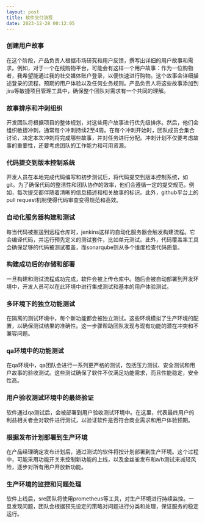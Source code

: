 ```yaml
---
layout: post
title: 软件交付流程
date: 2023-12-28 00:12:05
---
```


### 创建用户故事

在这个阶段，产品负责人根据市场研究和用户反馈，撰写出详细的用户故事和需求。例如，对于一个在线购物平台，可能会有这样一个用户故事：作为一位购物者，我希望能通过我的社交媒体账户登录，以便快速进行购物。这个故事会详细描述登录的流程，预期的用户体验以及任何业务规则。产品负责人将这些故事添加到jira等敏捷项目管理工具中，确保整个团队对需求有一个共同的理解。

### 故事排序和冲刺组织

开发团队将根据项目的整体规划，对这些用户故事进行优先级排序。然后，他们会组织敏捷冲刺，通常每个冲刺持续2至4周。在每个冲刺开始时，团队成员会集合讨论，决定本次冲刺将完成哪些故事，并对任务进行分配。冲刺计划不仅要考虑故事的重要性，还要考虑团队的工作能力和可用资源。

### 代码提交到版本控制系统

开发人员在本地完成代码编写和初步测试后，将代码提交到版本控制系统，如git。为了确保代码的整洁性和团队协作的效率，他们会遵循一定的提交规范，例如，每次提交都伴随着清晰的信息描述和相关故事的标识。此外，github平台上的pull request机制使得代码审查变得规范和高效。

### 自动化服务器构建和测试

每当代码被推送到远程仓库时，jenkins这样的自动化服务器会触发构建流程。它会编译代码，并运行预先定义的测试套件，比如单元测试。此外，代码覆盖率工具会确保足够的代码被测试覆盖，而sonarqube则从多个维度检查代码质量。

### 构建成功后的存储和部署

一旦构建和测试流程成功完成，软件会被上传仓库中。随后会被自动部署到开发环境中，开发人员可以在此环境中进行集成测试和基本的用户体验测试。

### 多环境下的独立功能测试

在隔离的测试环境中，每个新功能都会被独立测试。这些环境模拟了生产环境的配置，以确保测试结果的准确性。这一步骤帮助团队发现与现有功能的潜在冲突和不兼容问题。

### qa环境中的功能测试

在qa环境中，qa团队会进行一系列更严格的测试，包括压力测试、安全测试和用户故事的验收测试。这些测试确保了软件不仅满足功能需求，而且性能稳定，安全性高。

### 用户验收测试环境中的最终验证

软件通过qa测试后，会被部署到用户验收测试环境中。在这里，代表最终用户的利益相关者会对软件进行测试，以验证软件是否符合商业需求和用户体验预期。

### 根据发布计划部署到生产环境

在产品经理确定发布计划后，通过测试的软件将按计划部署到生产环境。这个过程中，可能采用功能开关来控制新功能的上线，以及金丝雀发布和a/b测试来减轻风险，逐步对所有用户开放新功能。

### 生产环境的监控和问题处理

软件上线后，sre团队将使用prometheus等工具，对生产环境进行持续监控。一旦发现问题，团队会根据预先设定的策略对问题进行分类和处理，保证服务的稳定运行。

